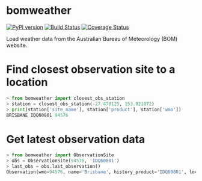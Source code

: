 # bomweather

[![PyPI version](https://badge.fury.io/py/bomweather.svg)](https://badge.fury.io/py/bomweather) [![Build Status](https://travis-ci.org/aguinane/bomweather.svg?branch=master)](https://travis-ci.org/aguinane/bomweather) [![Coverage Status](https://coveralls.io/repos/github/aguinane/bomweather/badge.svg)](https://coveralls.io/github/aguinane/bomweather)

Load weather data from the Australian Bureau of Meteorology (BOM) website.

# Find closest observation site to a location

```python
> from bomweather import closest_obs_station
> station = closest_obs_station(-27.470125, 153.021072)
> print(station['site_name'], station['product'], station['wmo'])
BRISBANE IDQ60801 94576
```

# Get latest observation data

```python
> from bomweather import ObservationSite
> obs = ObservationSite(94576, 'IDQ60801')
> last_obs = obs.last_observation()
Observation(wmo=94576, name='Brisbane', history_product='IDQ60801', local_dt=datetime.datetime(2019, 1, 31, 6, 30), utc_dt=datetime.datetime(2019, 1, 30, 20, 30, tzinfo=<UTC>), lat=-27.5, lon=153.0, apparent_t=28.4, cloud=None, cloud_base_m=None, cloud_oktas=None, cloud_type=None, delta_t=2.2, gust_kmh=7, gust_kt=4, air_temp=24.5, dewpt=21.2, press=1014.3, press_msl=1014.3, press_qnh=1014.3, rain_trace=0.0, rel_hum=82, vis_km=None, weather=None, wind_dir='S', wind_spd_kmh=2, wind_spd_kt=1)
```
